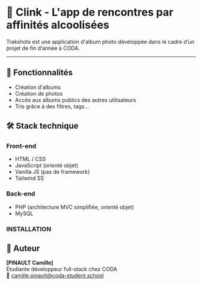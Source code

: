 # 🥂 Clink - L'app de rencontres par affinités alcoolisées

Trakshots est une application d'album photo développée dans le cadre d’un projet de fin d’année à CODA. 


---

## 🚀 Fonctionnalités

- Création d'albums
- Création de photos
- Accès aux albums publics des autres utilisateurs
- Tris grâce à des filtres, tags...


## 🛠️ Stack technique

### Front-end
- HTML / CSS
- JavaScript (orienté objet)
- Vanilla JS (pas de framework)
- Tailwind SS

### Back-end
- PHP (architecture MVC simplifiée, orienté objet)
- MySQL


### INSTALLATION

## 💼 Auteur

**[PINAULT Camille]**  
Étudiante développeur full-stack chez CODA  
📧 camille.pinault@coda-student.school
